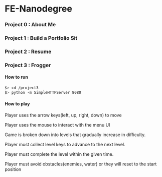 # FE-Nanodegree

### Project 0 : About Me

### Project 1 : Build a Portfolio Sit

### Project 2 : Resume

### Project 3 : Frogger

#### How to run
```bash
$> cd /project3
$> python -m SimpleHTTPServer 8080
```

#### How to play

Player uses the arrow keys(left, up, right, down) to move

Player uses the mouse to interact with the menu UI

Game is broken down into levels that gradually increase in difficulty.

Player must collect level keys to advance to the next level.

Player must complete the level within the given time.

Player must avoid obstacles(enemies, water) or they will reset to the start position